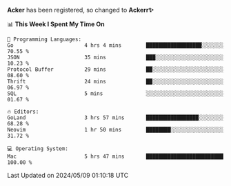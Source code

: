 **Acker** has been registered, so changed to **Ackerr✨**

<!--START_SECTION:waka-->
📊 **This Week I Spent My Time On** 

```text
💬 Programming Languages: 
Go                       4 hrs 4 mins        ██████████████████░░░░░░░   70.55 % 
JSON                     35 mins             ███░░░░░░░░░░░░░░░░░░░░░░   10.23 % 
Protocol Buffer          29 mins             ██░░░░░░░░░░░░░░░░░░░░░░░   08.60 % 
Thrift                   24 mins             ██░░░░░░░░░░░░░░░░░░░░░░░   06.97 % 
SQL                      5 mins              ░░░░░░░░░░░░░░░░░░░░░░░░░   01.67 % 

🔥 Editors: 
GoLand                   3 hrs 57 mins       █████████████████░░░░░░░░   68.28 % 
Neovim                   1 hr 50 mins        ████████░░░░░░░░░░░░░░░░░   31.72 % 

💻 Operating System: 
Mac                      5 hrs 47 mins       █████████████████████████   100.00 % 
```


 Last Updated on 2024/05/09 01:10:18 UTC
<!--END_SECTION:waka-->
